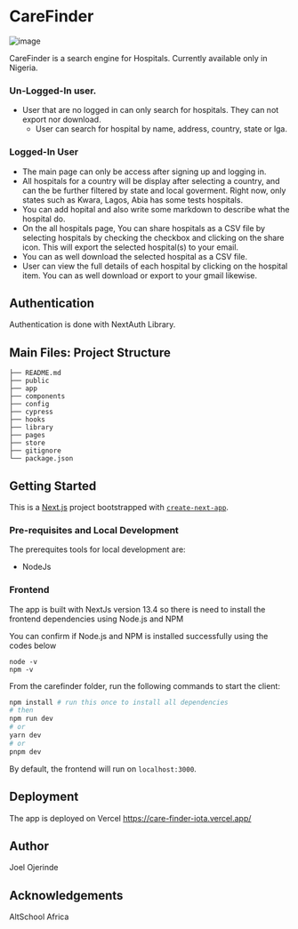 # CareFinder

![image](https://github.com/Ojerinde/CareFinder/assets/104495751/74a561fb-a8eb-4db0-bc02-b4cebc3b6ea1)


CareFinder is a search engine for Hospitals. Currently available only in Nigeria.

### Un-Logged-In user.
* User that are no logged in can only search for hospitals. They can not export nor download.
  * User can search for hospital by name, address, country, state or lga.
 
### Logged-In User
* The main page can only be access after signing up and logging in.
* All hospitals for a country will be display after selecting a country, and can the be further filtered by state and local goverment. Right now, only states such as Kwara, Lagos, Abia has some tests hospitals.
* You can add hopital and also write some markdown to describe what the hospital do.
* On the all hospitals page, You can share hospitals as a CSV file by selecting hospitals by checking the checkbox and clicking on the share icon. This will export the selected hospital(s) to your email.
* You can as well download the selected hospital as a CSV file.
* User can view the full details of each hospital by clicking on the hospital item. You can as well download or export to your gmail likewise. 

## Authentication

Authentication is done with NextAuth Library.

## Main Files: Project Structure

```
├── README.md
├── public
├── app
├── components
├── config
├── cypress
├── hooks
├── library
├── pages
├── store
├── gitignore
└── package.json
```

## Getting Started

This is a [Next.js](https://nextjs.org/) project bootstrapped with [`create-next-app`](https://github.com/vercel/next.js/tree/canary/packages/create-next-app).

### Pre-requisites and Local Development

The prerequites tools for local development are:

- NodeJs

### Frontend

The app is built with NextJs version 13.4 so there is need to install the frontend dependencies using Node.js and NPM

You can confirm if Node.js and NPM is installed successfully using the codes below

```
node -v
npm -v
```

From the carefinder folder, run the following commands to start the client:

```bash
npm install # run this once to install all dependencies
# then
npm run dev
# or
yarn dev
# or
pnpm dev

```

By default, the frontend will run on `localhost:3000`.

## Deployment

The app is deployed on Vercel https://care-finder-iota.vercel.app/

## Author

Joel Ojerinde

## Acknowledgements

AltSchool Africa
